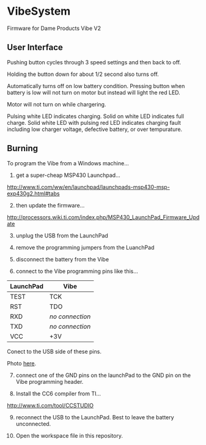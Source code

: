 VibeSystem
==========

Firmware for Dame Products Vibe V2

User Interface
--------------
Pushing button cycles through 3 speed settings and then back to off.

Holding the button down for about 1/2 second also turns off. 

Automatically turns off on low battery condition. Pressing button when battery is low will not turn on motor but instead will light the red LED. 

Motor will not turn on while chargering. 

Pulsing white LED indicates charging. Solid on white LED indicates full charge. Solid white LED with pulsing red LED indicates charging fault including low charger voltage, defective battery, or over tempurature. 


Burning
-------

To program the Vibe from a Windows machine...

1. get a super-cheap MSP430 Launchpad...

  http://www.ti.com/ww/en/launchpad/launchpads-msp430-msp-exp430g2.html#tabs

2. then update the firmware...

  http://processors.wiki.ti.com/index.php/MSP430_LaunchPad_Firmware_Update

3. unplug the USB from the LaunchPad

4. remove the programming jumpers from the LuanchPad

5. disconnect the battery from the Vibe

6. connect to the Vibe programming pins like this...

  LaunchPad|Vibe
  ---------|----
  TEST|TCK
  RST|TDO
  RXD|_no connection_
  TXD|_no connection_
  VCC|+3V

  Conect to the USB side of these pins.

  Photo <a href="Programming%20Connections.jpg">here</a>.


7. connect one of the GND pins on the launchPad to the GND pin on the Vibe programming header.

8. Install the CC6 compiler from TI...

  http://www.ti.com/tool/CCSTUDIO

9. reconnect the USB to the LaunchPad. Best to leave the battery unconnected.

10. Open the workspace file in this repository. 
